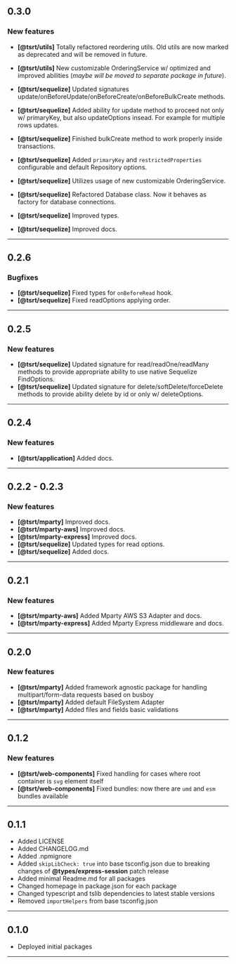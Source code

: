 ## 0.3.0

### New features

- __[@tsrt/utils]__ Totally refactored reordering utils. Old utils are now marked as deprecated and will be removed in future.
- __[@tsrt/utils]__ New customizable OrderingService w/ optimized and improved abilities (_maybe will be moved to separate package in future_).

- __[@tsrt/sequelize]__ Updated signatures update/onBeforeUpdate/onBeforeCreate/onBeforeBulkCreate methods.
- __[@tsrt/sequelize]__ Added ability for update method to proceed not only w/ primaryKey, but also updateOptions insead. For example for multiple rows updates.
- __[@tsrt/sequelize]__ Finished bulkCreate method to work properly inside transactions.
- __[@tsrt/sequelize]__ Added `primaryKey` and `restrictedProperties` configurable and default Repository options.
- __[@tsrt/sequelize]__ Utilizes usage of new customizable OrderingService.
- __[@tsrt/sequelize]__ Refactored Database class. Now it behaves as factory for database connections.
- __[@tsrt/sequelize]__ Improved types.
- __[@tsrt/sequelize]__ Improved docs.

---

## 0.2.6

### Bugfixes

- __[@tsrt/sequelize]__ Fixed types for `onBeforeRead` hook.
- __[@tsrt/sequelize]__ Fixed readOptions applying order.

---

## 0.2.5

### New features

- __[@tsrt/sequelize]__ Updated signature for read/readOne/readMany methods to provide appropriate ability to use native Sequelize FindOptions.
- __[@tsrt/sequelize]__ Updated signature for delete/softDelete/forceDelete methods to provide ability delete by id or only w/ deleteOptions.

---

## 0.2.4

### New features

- __[@tsrt/application]__ Added docs.

---

## 0.2.2 - 0.2.3

### New features

- __[@tsrt/mparty]__ Improved docs.
- __[@tsrt/mparty-aws]__ Improved docs.
- __[@tsrt/mparty-express]__ Improved docs.
- __[@tsrt/sequelize]__ Updated types for read options.
- __[@tsrt/sequelize]__ Added docs.

---

## 0.2.1

### New features

- __[@tsrt/mparty-aws]__ Added Mparty AWS S3 Adapter and docs.
- __[@tsrt/mparty-express]__ Added Mparty Express middleware and docs.

---

## 0.2.0

### New features

- __[@tsrt/mparty]__ Added framework agnostic package for handling multipart/form-data requests based on busboy
- __[@tsrt/mparty]__ Added default FileSystem Adapter
- __[@tsrt/mparty]__ Added files and fields basic validations

---

## 0.1.2

### New features

- __[@tsrt/web-components]__ Fixed handling for cases where root container is `svg` element itself
- __[@tsrt/web-components]__ Fixed bundles: now there are `umd` and `esm` bundles available

---

## 0.1.1

- Added LICENSE
- Added CHANGELOG.md
- Added .npmignore
- Added `skipLibCheck: true` into base tsconfig.json due to breaking changes of __@types/express-session__ patch release
- Added minimal Readme.md for all packages
- Changed homepage in package.json for each package
- Changed typescript and tslib dependencies to latest stable versions
- Removed `importHelpers` from base tsconfig.json

---


## 0.1.0

- Deployed initial packages

---
